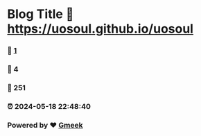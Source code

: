 # Blog Title :link: https://uosoul.github.io/uosoul 
### :page_facing_up: [1](https://uosoul.github.io/uosoul/tag.html) 
### :speech_balloon: 4 
### :hibiscus: 251 
### :alarm_clock: 2024-05-18 22:48:40 
### Powered by :heart: [Gmeek](https://github.com/Meekdai/Gmeek)
